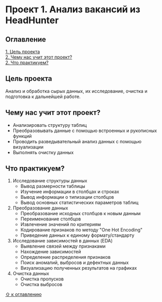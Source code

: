 # Проект 1. Анализ вакансий из HeadHunter

## Оглавление
[1. Цель проекта](#цель-проекта)  
[2. Чему нас учит этот проект?](#чему-нас-учит-этот-проект)  
[2. Что практикуем?](#что-практикуем)  


## Цель проекта
Анализ и обработка сырых данных, их исследование, очистка и подготовка к дальнейшей работе.

## Чему нас учит этот проект?
* Анализировать структуру таблиц
* Преобразовывать данные с помощью встроенных и рукописных функций
* Проводить разведывательный анализ данных с помощью визуализации
* Выполнять очистку данных

## Что практикуем?
1. Исследование структуры данных
    * Вывод размерности таблицы
    * Изучение информации в столбцах и строках
    * Вывод информации о типизации столбцов
    * Вывод основных статистических параметров таблиц
2. Преобразование данных
    * Преобразование исходных столбцов к новым данным
    * Переименование столбцов
    * Извлечение значений по критериям
    * Кодирование признаков по методу "One Hot Encoding"
    * Приведение данных к единому формату/стандарту
3. Исследование зависимостей в данных (EDA)
    * Выявление связей между признаками
    * Нахождение зависимостей
    * Определение распределения признаков
    * Поиск аномалий, выбросов и дефектных данных
    * Визуализацию полученных результатов на графиках
4. Очистка данных
    * Очистка пропусков
    * Очистка выбросов

[&#8679; к оглавлению](#оглавление)